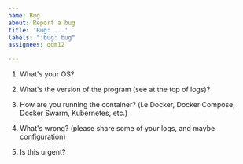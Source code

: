 ```yaml
---
name: Bug
about: Report a bug
title: 'Bug: ...'
labels: ":bug: bug"
assignees: qdm12

---
```


1. What's your OS?

2. What's the version of the program (see at the top of logs)?

3. How are you running the container? (i.e Docker, Docker Compose, Docker Swarm, Kubernetes, etc.)

4. What's wrong? (please share some of your logs, and maybe configuration)

5. Is this urgent?
